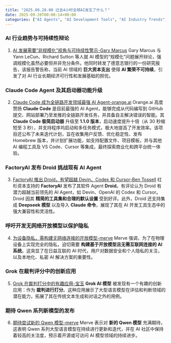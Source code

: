 ```yaml
---
title: "2025.09.28.00 过去4小时全球AI发生了什么？"
date: 2025-09-28T00:00:14+08:00
categories: ["AI Agents", "AI Development Tools", "AI Industry Trends", "Open Models", "AI Applications"]
---
```


### AI 行业趋势与可持续性辩论

1.  [AI 发展需要“非规模化”视角与可持续性警示-Gary Marcus](https://x.com/GaryMarcus/status/1971944535921250659)
    Gary Marcus 与 Yann LeCun、Richard Sutton 等人就 AI 模型的“规模化”问题展开辩论，强调规模化虽然必要但并非充分条件。他同时转发了德意志银行的一份研究报告，该报告警告称，当前 AI 领域的 **巨大资本支出** 使得 **AI 繁荣不可持续**，引发了对 AI 行业长期经济可行性和发展基础的担忧。

### Claude Code Agent 及其启动器功能升级

2.  [Claude Code 成为全链路开发领域最强 AI Agent-orange.ai](https://x.com/oran_ge/status/1971937477649969658)
    Orange.ai 高度赞扬 **Claude Code** 是目前最强的 AI Agent，能够完成从代码编写到 GitHub 提交、网站部署乃至发推的全链路开发任务，并具备自主解决错误的智能。其 **Claude Code 极简启动器** 升级至 **1.1.0 版本**，启动速度提升十倍（从 30 秒缩短至 3 秒），并支持程序坞启动和多任务模式，极大地提高了开发效率。该项目还公布了未来迭代计划，旨在收集用户反馈、优化稳定性、发布 Homebrew 版本，并计划扩展功能，如支持配置文件、项目模板，并与其他 AI 编程工具及 VS Code、Cursor 等集成，最终探索商业化和跨平台统一体验。

### FactoryAI 发布 Droid 挑战现有 AI Agent

3.  [FactoryAI 推出 Droid，有望超越 Devin、Codex 和 Cursor-Ben Tossell](https://x.com/bentossell/status/1971923035650511113)
    红杉资本支持的 **FactoryAI** 发布了其软件 Agent **Droid**。有评论认为 Droid 有潜力超越当前领先的 AI Agent，如 Devin、OpenAI 的 Codex 和 Cursor。Droid 因其 **精简的工具集和合理的默认设置** 受到好评。此外，Droid 还支持集成 **Deepseek 模型** 以及导入 **Claude 命令**，展现了其在 AI 开发工具生态中的强大兼容性和灵活性。

### 呼吁开发无网络开放模型以保护隐私

4.  [为设备隐私，需构建无网络连接的开放模型-merve](https://x.com/mervenoyann/status/1971937111998878030)
    Merve 强调，为了在物理设备上实现完全的隐私，迫切需要 **构建基于开放模型且无需互联网连接的 AI 系统**。这突显了在日益互联的 AI 时代，用户对数据安全和个人隐私的关注，以及本地化、私密 AI 解决方案的重要性。

### Grok 在裁判评分中的创新应用

5.  [Grok 在裁判打分中的有趣应用-宝玉](https://x.com/dotey/status/1971930192412389684)
    **Grok AI 模型** 被发现有一个有趣的创新应用：作为 **裁判进行打分**。这种应用展示了大型语言模型在评估和判断领域的潜在能力，拓展了其在传统文本生成和对话之外的用例。

### 期待 Qwen 系列新模型的发布

6.  [期待尝试新的 Qwen 模型-merve](https://x.com/mervenoyann/status/1971911556368846963)
    Merve 表示对 **新的 Qwen 模型** 充满期待，这表明 Qwen 系列大型语言模型在持续进行更新和迭代，并在 AI 社区中保持着较高的关注度，预示着开源或可访问 AI 模型领域的持续进步。